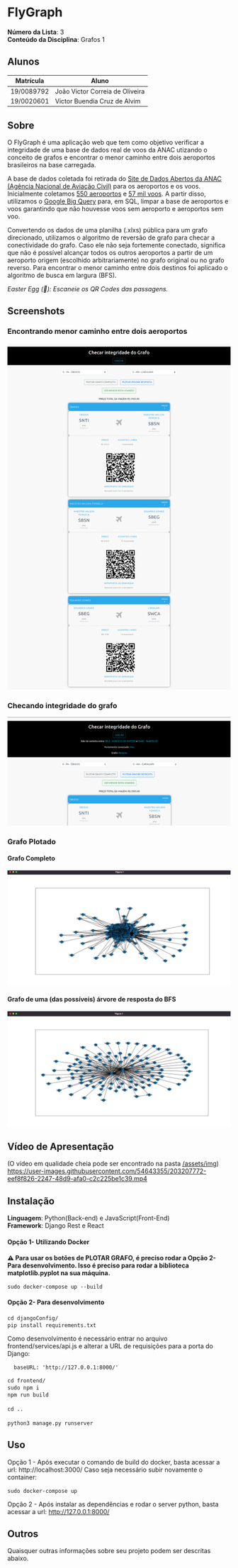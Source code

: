 # FlyGraph

**Número da Lista**: 3<br>
**Conteúdo da Disciplina**: Grafos 1<br>

## Alunos
|Matrícula | Aluno |
| -- | -- |
| 19/0089792  |  João Victor Correia de Oliveira |
| 19/0020601  |  Victor Buendia Cruz de Alvim |

## Sobre 
O FlyGraph é uma aplicação web que tem como objetivo verificar a integridade de uma base de dados real de voos da ANAC utizando o conceito de grafos e encontrar o menor caminho entre dois aeroportos brasileiros na base carregada. 

A base de dados coletada foi retirada do [Site de Dados Abertos da ANAC (Agência Nacional de Aviação Civil)](https://www.anac.gov.br/acesso-a-informacao/dados-abertos) para os aeroportos e os voos. Inicialmente coletamos [550 aeroportos](https://sistemas.anac.gov.br/dadosabertos/Voos%20e%20opera%C3%A7%C3%B5es%20a%C3%A9reas/Registro%20de%20servi%C3%A7os%20a%C3%A9reos/2022/11%20-%20Novembro/) e [57 mil voos](https://sistemas.anac.gov.br/sas/tarifadomestica/2022/). A partir disso, utilizamos o [Google Big Query](https://cloud.google.com/bigquery) para, em SQL, limpar a base de aeroportos e voos garantindo que não houvesse voos sem aeroporto e aeroportos sem voo. 


Convertendo os dados de uma planilha (.xlxs) pública para um grafo direcionado, utilizamos o algoritmo de reversão de grafo para checar a conectividade do grafo. Caso ele não seja fortemente conectado, significa que não é possível alcançar todos os outros aeroportos a partir de um aeroporto origem (escolhido arbitrariamente) no grafo original ou no grafo reverso. Para encontrar o menor caminho entre dois destinos foi aplicado o algoritmo de busca em largura (BFS).

*Easter Egg (:rabbit:): Escaneie os QR Codes das passagens.*

## Screenshots
### Encontrando menor caminho entre dois aeroportos
![Menor caminho entre aeroportos](/assets/img/aeroportos.png)

### Checando integridade do grafo
![Integridade do grafo](/assets/img/integridade.png)

### Grafo Plotado
#### Grafo Completo
![Grafo completo plotado](/assets/img/grafocompleto.png)

#### Grafo de uma (das possíveis) árvore de resposta do BFS
![Grafo resposta caminho](/assets/img/grafocaminho.png)

## Vídeo de Apresentação
(O vídeo em qualidade cheia pode ser encontrado na pasta [/assets/img](https://github.com/projeto-de-algoritmos/Grafos1_FlyGraph/tree/master/assets/img))
https://user-images.githubusercontent.com/54643355/203207772-eef8f826-2247-48d9-afa0-c2c225be1c39.mp4


## Instalação 
**Linguagem**: Python(Back-end) e JavaScript(Front-End) <br>
**Framework**: Django Rest e React <br>

#### Opção 1- Utilizando Docker

**:warning: Para usar os botões de PLOTAR GRAFO, é preciso rodar a Opção 2- Para desenvolvimento. Isso é preciso para rodar a biblioteca matplotlib.pyplot na sua máquina.**
```
sudo docker-compose up --build
```
#### Opção 2- Para desenvolvimento 
```
cd djangoConfig/
pip install requirements.txt
```
 
Como desenvolvimento é necessário entrar no arquivo frontend/services/api.js e alterar a URL de requisições para a porta do Django: 
```
  baseURL: 'http://127.0.0.1:8000/'
```
```
cd frontend/
sudo npm i
npm run build

cd .. 

python3 manage.py runserver
```

## Uso 
Opção 1 - Após executar o comando de build do docker, basta acessar a url: http://localhost:3000/
Caso seja necessário subir novamente o container:
```
sudo docker-compose up 
```

Opção 2 - Após instalar as dependências e rodar o server python, basta acessar a url: http://127.0.0.1:8000/

## Outros 
Quaisquer outras informações sobre seu projeto podem ser descritas abaixo.




